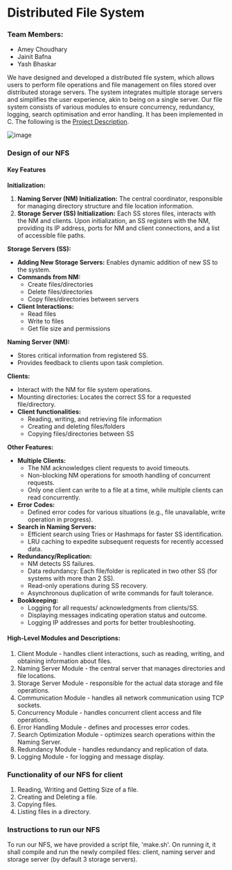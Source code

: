 # Distributed File System

### Team Members:

- Amey Choudhary 
- Jainit Bafna 
- Yash Bhaskar

We have designed and developed a distributed file system, which allows users to perform file operations and file management on files stored over distributed storage servers. The system integrates multiple storage servers and simplifies the user experience, akin to being on a single server. Our file system consists of various modules to ensure concurrency, redundancy, logging, search optimisation and error handling. It has been implemented in C. The following is the [Project Description](https://karthikv1392.github.io/cs3301_osn/project/).

![image](https://github.com/AmeyChoudhary/final-project-44-main/assets/102692017/d88c5438-2f5c-4d6f-a003-db1a772375cd)


### Design of our NFS

#### Key Features

**Initialization:**

1. **Naming Server (NM) Initialization:** The central coordinator, responsible for managing directory structure and file location information.
2. **Storage Server (SS) Initialization:** Each SS stores files, interacts with the NM and clients. Upon initialization, an SS registers with the NM, providing its IP address, ports for NM and client connections, and a list of accessible file paths.

**Storage Servers (SS):**

* **Adding New Storage Servers:** Enables dynamic addition of new SS to the system.
* **Commands from NM:**
    * Create files/directories
    * Delete files/directories
    * Copy files/directories between servers
* **Client Interactions:**
    * Read files
    * Write to files
    * Get file size and permissions

**Naming Server (NM):**

* Stores critical information from registered SS.
* Provides feedback to clients upon task completion. 

**Clients:**

* Interact with the NM for file system operations.
* Mounting directories: Locates the correct SS for a requested file/directory.
* **Client functionalities:**
    * Reading, writing, and retrieving file information
    * Creating and deleting files/folders
    * Copying files/directories between SS

**Other Features:**

* **Multiple Clients:**
    * The NM acknowledges client requests to avoid timeouts.
    * Non-blocking NM operations for smooth handling of concurrent requests.
    * Only one client can write to a file at a time, while multiple clients can read concurrently.
* **Error Codes:**
    * Defined error codes for various situations (e.g., file unavailable, write operation in progress).
* **Search in Naming Servers:**
    * Efficient search using Tries or Hashmaps for faster SS identification.
    * LRU caching to expedite subsequent requests for recently accessed data.
* **Redundancy/Replication:**
    * NM detects SS failures.
    * Data redundancy: Each file/folder is replicated in two other SS (for systems with more than 2 SS).
    * Read-only operations during SS recovery.
    * Asynchronous duplication of write commands for fault tolerance.
* **Bookkeeping:**
    * Logging for all requests/ acknowledgments from clients/SS.
    * Displaying messages indicating operation status and outcome.
    * Logging IP addresses and ports for better troubleshooting.





#### High-Level Modules and Descriptions:
1. Client Module - handles client interactions, such as reading, writing, and obtaining information about files.
2. Naming Server Module - the central server that manages directories and file locations.
3. Storage Server Module - responsible for the actual data storage and file operations.
4. Communication Module - handles all network communication using TCP sockets.
5. Concurrency Module - handles concurrent client access and file operations.
6. Error Handling Module - defines and processes error codes.
7. Search Optimization Module - optimizes search operations within the Naming Server.
8. Redundancy Module - handles redundancy and replication of data.
9. Logging Module - for logging and message display.



### Functionality of our NFS for client

1. Reading, Writing and Getting Size of a file.
2. Creating and Deleting a file.
3. Copying files.
4. Listing files in a directory.


### Instructions to run our NFS

To run our NFS, we have provided a script file, 'make.sh'. On running it, it shall compile and run the newly compiled files: client, naming server and storage server (by default 3 storage servers). 




